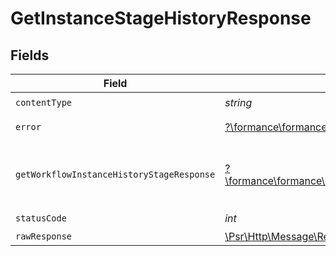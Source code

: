 # GetInstanceStageHistoryResponse


## Fields

| Field                                                                                                                                       | Type                                                                                                                                        | Required                                                                                                                                    | Description                                                                                                                                 |
| ------------------------------------------------------------------------------------------------------------------------------------------- | ------------------------------------------------------------------------------------------------------------------------------------------- | ------------------------------------------------------------------------------------------------------------------------------------------- | ------------------------------------------------------------------------------------------------------------------------------------------- |
| `contentType`                                                                                                                               | *string*                                                                                                                                    | :heavy_check_mark:                                                                                                                          | N/A                                                                                                                                         |
| `error`                                                                                                                                     | [?\formance\formance\Models\Shared\Error](../../models/shared/Error.md)                                                                     | :heavy_minus_sign:                                                                                                                          | General error                                                                                                                               |
| `getWorkflowInstanceHistoryStageResponse`                                                                                                   | [?\formance\formance\Models\Shared\GetWorkflowInstanceHistoryStageResponse](../../models/shared/GetWorkflowInstanceHistoryStageResponse.md) | :heavy_minus_sign:                                                                                                                          | The workflow instance stage history                                                                                                         |
| `statusCode`                                                                                                                                | *int*                                                                                                                                       | :heavy_check_mark:                                                                                                                          | N/A                                                                                                                                         |
| `rawResponse`                                                                                                                               | [\Psr\Http\Message\ResponseInterface](https://www.php-fig.org/psr/psr-7/#33-psrhttpmessageresponseinterface)                                | :heavy_minus_sign:                                                                                                                          | N/A                                                                                                                                         |